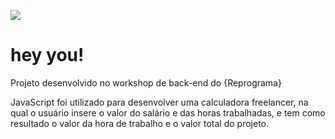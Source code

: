 ![](https://i.ibb.co/yR3bWML/woman.png)

#  hey you!

Projeto desenvolvido no workshop de back-end do {Reprograma}

JavaScript foi utilizado para desenvolver uma calculadora freelancer, na qual o usuário insere o valor do salário e 
das horas trabalhadas, e tem como resultado o valor da hora de trabalho e o valor total do projeto.
